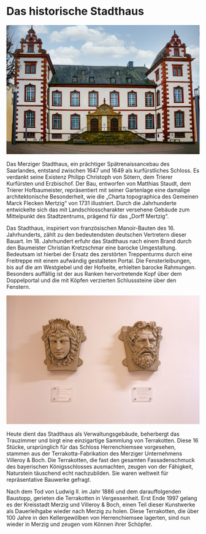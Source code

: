 # Das historische Stadthaus

![Seitenansicht St. Peter Kirche](media/merziger_stadthaus.jpg)

Das Merziger Stadthaus, ein prächtiger Spätrenaissancebau des Saarlandes, entstand zwischen 1647 und 1649 als kurfürstliches Schloss. Es verdankt seine Existenz Philipp Christoph von Sötern, dem Trierer Kurfürsten und Erzbischof. Der Bau, entworfen von Matthias Staudt, dem Trierer Hofbaumeister, repräsentiert mit seiner Gartenlage eine damalige architektonische Besonderheit, wie die „Charta topographica des Gemeinen Marck Flecken Mertzig“ von 1731 illustriert. Durch die Jahrhunderte entwickelte sich das mit Landschlosscharakter versehene Gebäude zum Mittelpunkt des Stadtzentrums, prägend für das „Dorff Mertzig“.

Das Stadthaus, inspiriert von französischen Manoir-Bauten des 16. Jahrhunderts, zählt zu den bedeutendsten deutschen Vertretern dieser Bauart. Im 18. Jahrhundert erfuhr das Stadthaus nach einem Brand durch den Baumeister Christian Kretzschmar eine barocke Umgestaltung. Bedeutsam ist hierbei der Ersatz des zerstörten Treppenturms durch eine Freitreppe mit einem aufwändig gestalteten Portal. Die Fensterleibungen, bis auf die am Westgiebel und der Hofseite, erhielten barocke Rahmungen. Besonders auffällig ist der aus Ranken hervortretende Kopf über dem Doppelportal und die mit Köpfen verzierten Schlusssteine über den Fenstern.

![Seitenansicht St. Peter Kirche](media/terrakotten.jpg)

Heute dient das Stadthaus als Verwaltungsgebäude, beherbergt das Trauzimmer und birgt eine einzigartige Sammlung von Terrakotten. Diese 16 Stücke, ursprünglich für das Schloss Herrenchiemsee vorgesehen, stammen aus der Terrakotta-Fabrikation des Merziger Unternehmens Villeroy & Boch. Die Terrakotten, die fast den gesamten Fassadenschmuck des bayerischen Königsschlosses ausmachten, zeugen von der Fähigkeit, Naturstein täuschend echt nachzubilden. Sie waren weltweit für repräsentative Bauwerke gefragt.

Nach dem Tod von Ludwig II. im Jahr 1886 und dem darauffolgenden Baustopp, gerieten die Terrakotten in Vergessenheit. Erst Ende 1997 gelang es der Kreisstadt Merzig und Villeroy & Boch, einen Teil dieser Kunstwerke als Dauerleihgabe wieder nach Merzig zu holen. Diese Terrakotten, die über 100 Jahre in den Kellergewölben von Herrenchiemsee lagerten, sind nun wieder in Merzig und zeugen vom Können ihrer Schöpfer.